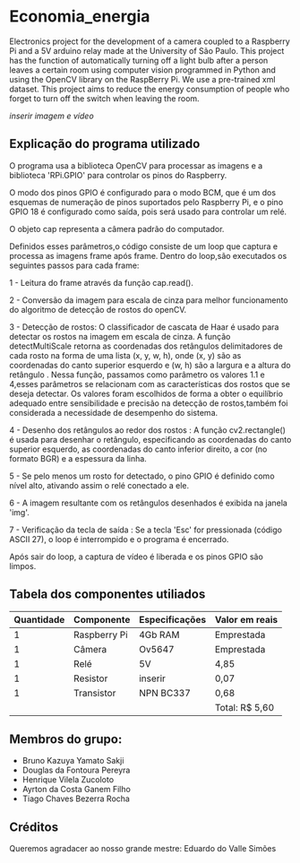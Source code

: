 # Economia_energia
Electronics project for the development of a camera coupled to a Raspberry Pi and a 5V arduino relay made at the University of São Paulo. This project has the function of automatically turning off a light bulb after a person leaves a certain room using computer vision programmed in Python and using the OpenCV library on the RaspBerry Pi. We use a pre-trained xml dataset. This project aims to reduce the energy consumption of people who forget to turn off the switch when leaving the room.


_inserir imagem e vídeo_

## Explicação do programa utilizado
O programa usa a biblioteca OpenCV para processar as imagens e a biblioteca 'RPi.GPIO' para controlar os pinos do Raspberry.

O modo dos pinos GPIO é configurado para o modo BCM, que é um dos esquemas de numeração de pinos suportados pelo Raspberry Pi, e o pino GPIO 18 é configurado como saída, pois será usado para controlar um relé.

O objeto cap representa a câmera padrão do computador.

Definidos esses parâmetros,o código consiste de um loop que captura e processa as imagens frame após frame.
Dentro do loop,são executados os seguintes passos para cada frame:

1 - Leitura do frame através da função cap.read().

2 - Conversão da imagem para escala de cinza para melhor funcionamento do algoritmo de detecção de rostos do openCV.

3 - Detecção de rostos: O classificador de cascata de Haar é usado para detectar os rostos na imagem em escala de cinza. A função detectMultiScale retorna as coordenadas dos retângulos delimitadores de cada rosto na forma de uma lista (x, y, w, h), onde (x, y) são as coordenadas do canto superior esquerdo e (w, h) são a largura e a altura do retângulo .
Nessa função, passamos como parâmetro os valores 1.1 e 4,esses parâmetros se relacionam com as características dos rostos que se deseja detectar.
Os valores foram escolhidos de forma a obter o equilíbrio adequado entre sensibilidade e precisão na detecção de rostos,também foi considerada a necessidade de desempenho do sistema.

4 - Desenho dos retângulos ao redor dos rostos : A função cv2.rectangle() é usada para desenhar o retângulo, especificando as coordenadas do canto superior esquerdo, as coordenadas do canto inferior direito, a cor (no formato BGR) e a espessura da linha.

5 - Se pelo menos um rosto for detectado, o pino GPIO é definido como nível alto, ativando assim o relé conectado a ele.

6 - A imagem resultante com os retângulos desenhados é exibida na janela 'img'.

7 - Verificação da tecla de saída : Se a tecla 'Esc' for pressionada (código ASCII 27), o loop é interrompido e o programa é encerrado.



Após sair do loop, a captura de vídeo é liberada e os pinos GPIO são limpos.

## Tabela dos componentes utiliados

| Quantidade  | Componente | Especificações  | Valor em reais |
| ------------- | ------------- | ------------- | ------------- |
| 1  | Raspberry Pi  | 4Gb RAM | Emprestada |
| 1 | Câmera | Ov5647 | Emprestada  |
| 1  | Relé | 5V | 4,85 |
| 1  | Resistor | inserir  | 0,07  |
| 1  | Transistor | NPN BC337 | 0,68  |
|  |  |  | Total: R$ 5,60 |

## Membros do grupo:
* Bruno Kazuya Yamato Sakji
* Douglas da Fontoura Pereyra
* Henrique Vilela Zucoloto
* Ayrton da Costa Ganem Filho
* Tiago Chaves Bezerra Rocha


## Créditos
Queremos agradacer ao nosso grande mestre: Eduardo do Valle Simões

